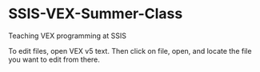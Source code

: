 # SSIS-VEX-Summer-Class
Teaching VEX programming at SSIS

To edit files, open VEX v5 text. Then click on file, open, and locate the file you want to edit from there. 
